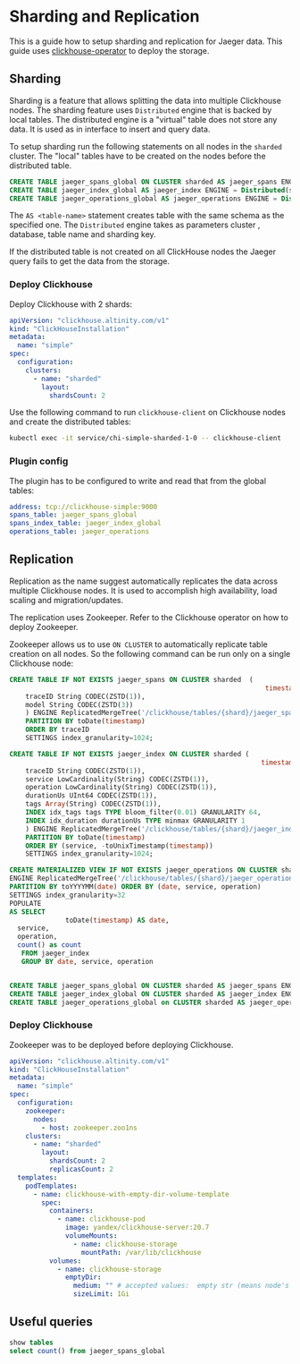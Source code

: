 # Sharding and Replication

This is a guide how to setup sharding and replication for Jaeger data.
This guide uses [clickhouse-operator](https://github.com/Altinity/clickhouse-operator) to deploy
the storage.

## Sharding

Sharding is a feature that allows splitting the data into multiple Clickhouse nodes.
The sharding feature uses `Distributed` engine that is backed by local tables.
The distributed engine is a "virtual" table does not store any data. It is used as 
in interface to insert and query data.


To setup sharding run the following statements on all nodes in the `sharded` cluster.
The "local" tables have to be created on the nodes before the distributed table.

```sql
CREATE TABLE jaeger_spans_global ON CLUSTER sharded AS jaeger_spans ENGINE = Distributed(sharded, default, jaeger_spans, rand());
CREATE TABLE jaeger_index_global AS jaeger_index ENGINE = Distributed(sharded, default, jaeger_index, rand());
CREATE TABLE jaeger_operations_global AS jaeger_operations ENGINE = Distributed(sharded, default, jaeger_operations, rand());
```

The `AS <table-name>` statement creates table with the same schema as the specified one. 
The `Distributed` engine takes as parameters cluster , database, table name and sharding key.

If the distributed table is not created on all ClickHouse nodes the Jaeger query fails to get the data from the storage.

### Deploy Clickhouse

Deploy Clickhouse with 2 shards:

```yaml
apiVersion: "clickhouse.altinity.com/v1"
kind: "ClickHouseInstallation"
metadata:
  name: "simple"
spec:
  configuration:
    clusters:
      - name: "sharded"
        layout:
          shardsCount: 2
```

Use the following command to run `clickhouse-client` on Clickhouse nodes and create the distributed tables:
```bash
kubectl exec -it service/chi-simple-sharded-1-0 -- clickhouse-client
```

### Plugin config

The plugin has to be configured to write and read that from the global tables:

```yaml
address: tcp://clickhouse-simple:9000
spans_table: jaeger_spans_global
spans_index_table: jaeger_index_global
operations_table: jaeger_operations
```

## Replication

Replication as the name suggest automatically replicates the data across multiple Clickhouse nodes.
It is used to accomplish high availability, load scaling and migration/updates.

The replication uses Zookeeper. Refer to the Clickhouse operator on how to deploy Zookeeper.

Zookeeper allows us to use `ON CLUSTER` to automatically replicate table creation on all nodes.
So the following command can be run only on a single Clickhouse node:

```sql
CREATE TABLE IF NOT EXISTS jaeger_spans ON CLUSTER sharded  (
                                                                timestamp DateTime CODEC(Delta, ZSTD(1)),
    traceID String CODEC(ZSTD(1)),
    model String CODEC(ZSTD(3))
    ) ENGINE ReplicatedMergeTree('/clickhouse/tables/{shard}/jaeger_spans', '{replica}')
    PARTITION BY toDate(timestamp)
    ORDER BY traceID
    SETTINGS index_granularity=1024;

CREATE TABLE IF NOT EXISTS jaeger_index ON CLUSTER sharded (
                                                               timestamp DateTime CODEC(Delta, ZSTD(1)),
    traceID String CODEC(ZSTD(1)),
    service LowCardinality(String) CODEC(ZSTD(1)),
    operation LowCardinality(String) CODEC(ZSTD(1)),
    durationUs UInt64 CODEC(ZSTD(1)),
    tags Array(String) CODEC(ZSTD(1)),
    INDEX idx_tags tags TYPE bloom_filter(0.01) GRANULARITY 64,
    INDEX idx_duration durationUs TYPE minmax GRANULARITY 1
    ) ENGINE ReplicatedMergeTree('/clickhouse/tables/{shard}/jaeger_index', '{replica}')
    PARTITION BY toDate(timestamp)
    ORDER BY (service, -toUnixTimestamp(timestamp))
    SETTINGS index_granularity=1024;

CREATE MATERIALIZED VIEW IF NOT EXISTS jaeger_operations ON CLUSTER sharded
ENGINE ReplicatedMergeTree('/clickhouse/tables/{shard}/jaeger_operations', '{replica}')
PARTITION BY toYYYYMM(date) ORDER BY (date, service, operation)
SETTINGS index_granularity=32
POPULATE
AS SELECT
              toDate(timestamp) AS date,
  service,
  operation,
  count() as count
   FROM jaeger_index
   GROUP BY date, service, operation


CREATE TABLE jaeger_spans_global ON CLUSTER sharded AS jaeger_spans ENGINE = Distributed(sharded, default, jaeger_spans, rand());
CREATE TABLE jaeger_index_global ON CLUSTER sharded AS jaeger_index ENGINE = Distributed(sharded, default, jaeger_index, rand());
CREATE TABLE jaeger_operations_global on CLUSTER sharded AS jaeger_operations ENGINE = Distributed(sharded, default, jaeger_operations, rand());
```

### Deploy Clickhouse

Zookeeper was to be deployed before deploying Clickhouse.

```yaml
apiVersion: "clickhouse.altinity.com/v1"
kind: "ClickHouseInstallation"
metadata:
  name: "simple"
spec:
  configuration:
    zookeeper:
      nodes:
        - host: zookeeper.zoo1ns
    clusters:
      - name: "sharded"
        layout:
          shardsCount: 2
          replicasCount: 2
  templates:
    podTemplates:
      - name: clickhouse-with-empty-dir-volume-template
        spec:
          containers:
            - name: clickhouse-pod
              image: yandex/clickhouse-server:20.7
              volumeMounts:
                - name: clickhouse-storage
                  mountPath: /var/lib/clickhouse
          volumes:
            - name: clickhouse-storage
              emptyDir:
                medium: "" # accepted values:  empty str (means node's default medium) or "Memory"
                sizeLimit: 1Gi
```

## Useful queries

```sql
show tables
select count() from jaeger_spans_global
```

